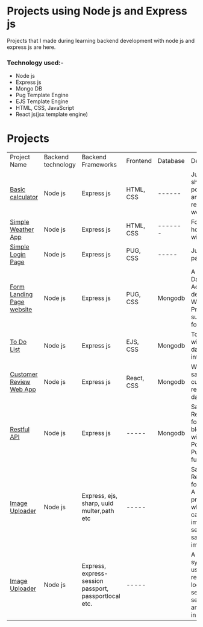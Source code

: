 # Projects using Node js and Express js
Projects that I made during learning backend development with node js and express js are here.

### Technology used:-
<ul>
<li>Node js</li>
<li>Express js</li>
<li>Mongo DB</li>
<li>Pug Template Engine</li>
<li>EJS Template Engine</li>
<li>HTML, CSS, JavaScript</li>
<li>React js(jsx template engine)</li>
</ul>


# Projects

<!-- ________________________________________________________________________________ -->
<table>
<tr>
<td>Project <br>Name</td>
<td>Backend <br>technology</td>
<td>Backend <br>Frameworks</td>
<td>Frontend</td>
<td>Database</td>
<td>Description</td>
</tr>
<!--                           _________________                                    -->
<tr>
<td><a href="calculator">Basic calculator</a></td>
<td>Node js</td>
<td>Express js</td>
<td>HTML, CSS</td>
<td>------</td>
<td>Just for showing how post<br> and get requests work</td>
</tr>

<tr>
<td><a href="simple-weather-app">Simple Weather App</a></td>
<td>Node js</td>
<td>Express js</td>
<td>HTML, CSS</td>
<td>-------</td>
<td>For showing how to work<br> with APIs</td>
</tr>

<tr>
<td><a href="basic-login-system">Simple Login Page</a></td>
<td>Node js</td>
<td>Express js</td>
<td>PUG, CSS</td>
<td>-----</td>
<td>Just a simple page</td>
</tr>

<tr>
<td><a href="form-landing-page">Form Landing<br> Page  website</a></td>
<td>Node js</td>
<td>Express js</td>
<td>PUG, CSS</td>
<td>Mongodb</td>
<td>A Sample Dance Academy demo<br> Website Project with<br> submitting form</td>
</tr>

<tr>
<td><a href="todolist">To Do List </a></td>
<td>Node js</td>
<td>Express js</td>
<td>EJS, CSS</td>
<td>Mongodb</td>
<td>To Do list with<br> database integration</td>
</tr>

<tr>
<td><a href="customer-review-app">Customer Review<br> Web App</a></td>
<td>Node js</td>
<td>Express js</td>
<td>React, CSS</td>
<td>Mongodb</td>
<td>Web app for saving<br> customer reviews to the<br> database</td>
</tr>

<tr>
<td><a href="restful-api">Restful API</a></td>
<td>Node js</td>
<td>Express js</td>
<td>-----</td>
<td>Mongodb</td>
<td>Sample Restful API for <br>blog website with Get, Post, Delete<br> Put, Patch functionalities</td>
</tr>

<tr>
<td><a href="node-js-img">Image Uploader</a></td>
<td>Node js</td>
<td>Express, ejs, sharp, uuid<br>multer,path etc</td>
<td>-----</td>
<td></td>
<td>Sample Restful API for <br>A simple project in which user can upload images and <br>server can save the images</td>
</tr>

<tr>
<td><a href="loginsystem-cookies-sessions">Image Uploader</a></td>
<td>Node js</td>
<td>Express, express-session<br>passport, passportlocal etc.</td>
<td>-----</td>
<td></td>
<td>A simple login system <br>user can register and login and see secrets <br>setup session and cookies in node js</td>
</tr>
</table>



